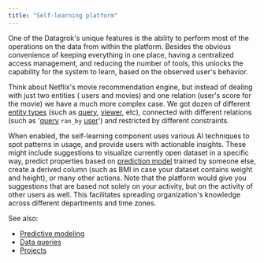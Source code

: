 ```yaml
---
title: "Self-learning platform"
---
```


One of the Datagrok's unique features is the ability to perform most of the operations on the data from within the
platform. Besides the obvious convenience of keeping everything in one place, having a centralized access management,
and reducing the number of tools, this unlocks the capability for the system to learn, based on the observed user's
behavior.

Think about Netflix's movie recommendation engine, but instead of dealing with just two entities (
users and movies) and one relation (user's score for the movie) we have a much more complex case. We got dozen of
different [entity types](../datagrok/objects.md)
(such as [query](../access/access.md#data-query), [viewer](../visualize/viewers/viewers.md), etc), connected with different relations
(such as '[query](../access/access.md#data-query) `ran_by` [user](../govern/user.md)') and restricted by different constraints.

When enabled, the self-learning component uses various AI techniques to spot patterns in usage, and provide users with
actionable insights. These might include suggestions to visualize currently open dataset in a specific way, predict
properties based on [prediction model](learn.md) trained by someone else, create a derived column (such as
BMI in case your dataset contains weight and height), or many other actions. Note that the platform would give you
suggestions that are based not solely on your activity, but on the activity of other users as well. This facilitates
spreading organization's knowledge across different departments and time zones.

See also:

* [Predictive modeling](learn.md)
* [Data queries](../access/access.md#data-query)
* [Projects](../datagrok/project.md)
